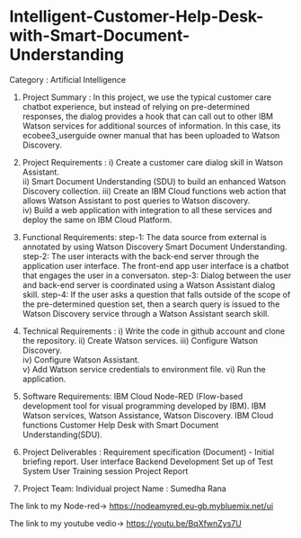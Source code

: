 # Intelligent-Customer-Help-Desk-with-Smart-Document-Understanding
Category : Artificial Intelligence 
1. Project Summary : 
  In this project, we use the typical customer care chatbot experience, but instead of relying on pre-determined responses,     the dialog provides a hook that can call out to other IBM Watson services for additional sources of information. In this       case, its ecobee3_userguide owner manual that has been uploaded to Watson Discovery. 
  
2. Project Requirements :
  i) Create a customer care dialog skill in Watson Assistant.  
  ii) Smart Document Understanding (SDU) to build an enhanced Watson Discovery collection. 
  iii) Create an IBM Cloud functions web action that allows Watson Assistant to post queries to Watson discovery.  
  iv) Build a web application with integration to all these services and deploy the same on IBM Cloud Platform.  
  
3. Functional Requirements: 
  step-1: The data source from external is annotated by using Watson Discovery Smart Document Understanding. 
  step-2: The user interacts with the back-end server through the application user interface. The front-end app user interface           is a chatbot that engages the user in a conversaton. 
  step-3: Dialog between the user and back-end server is coordinated using a Watson Assistant dialog skill. 
  step-4: If the user asks a question that falls outside of the scope of the pre-determined question set, then a search query           is issued to the Watson Discovery service through a Watson Assistant search skill.
  
4. Technical Requirements : 
  i) Write the code in github account and clone the repository. 
  ii) Create Watson services. 
  iii) Configure Watson Discovery.  
  iv) Configure Watson Assistant.  
  v) Add Watson service credentials to environment file. 
  vi) Run the application. 
  
5. Software Requirements: 
  IBM Cloud  Node-RED (Flow-based development tool for visual programming developed by IBM). 
  IBM Watson services, Watson Assistance, Watson Discovery. 
  IBM Cloud functions  Customer Help Desk with Smart Document Understanding(SDU). 
  
6. Project Deliverables :
  Requirement specification (Document) - Initial briefing report. 
  User interface  Backend Development  Set up of Test System  User Training session  Project Report  
  
7. Project Team: Individual project 
      Name : Sumedha Rana  
      
The link to my Node-red-> https://nodeamyred.eu-gb.mybluemix.net/ui


The link to my youtube vedio-> https://youtu.be/BqXfwnZys7U
